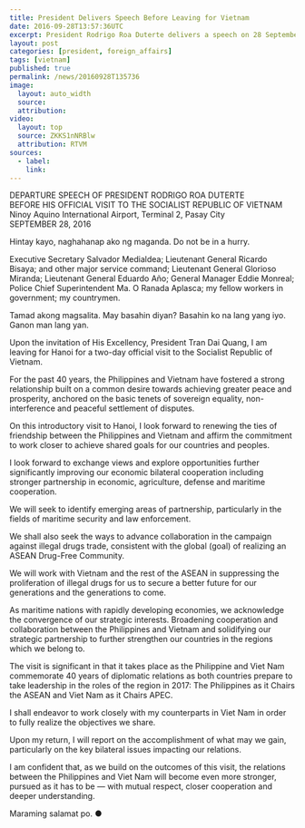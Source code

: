 ```yaml
---
title: President Delivers Speech Before Leaving for Vietnam
date: 2016-09-28T13:57:36UTC
excerpt: President Rodrigo Roa Duterte delivers a speech on 28 September 2016 at Ninoy Aquino International Airport, Terminal 2, Pasay City, before leaving for the Socialist Republic of Vietnam.
layout: post
categories: [president, foreign_affairs]
tags: [vietnam]
published: true
permalink: /news/20160928T135736
image:
  layout: auto_width
  source: 
  attribution: 
video:
  layout: top
  source: ZKKS1nNRBlw
  attribution: RTVM
sources:
  - label:
    link:
---
```


DEPARTURE SPEECH OF PRESIDENT RODRIGO ROA DUTERTE<br/>
BEFORE HIS OFFICIAL VISIT TO THE SOCIALIST REPUBLIC OF VIETNAM<br/>
Ninoy Aquino International Airport, Terminal 2, Pasay City<br/>
SEPTEMBER 28, 2016<br/>

Hintay kayo, naghahanap ako ng maganda. Do not be in a hurry.

Executive Secretary Salvador Medialdea; Lieutenant General Ricardo Bisaya; and other major service command; Lieutenant General Glorioso Miranda; Lieutenant General Eduardo Año; General Manager Eddie Monreal; Police Chief Superintendent Ma. O Ranada Aplasca; my fellow workers in government; my countrymen. 

Tamad akong magsalita. May basahin diyan? Basahin ko na lang yang iyo. Ganon man lang yan.     

Upon the invitation of His Excellency, President Tran Dai Quang, I am leaving for Hanoi for a two-day official visit to the Socialist Republic of Vietnam.

For the past 40 years, the Philippines and Vietnam have fostered a strong relationship built on a common desire towards achieving greater peace and prosperity, anchored on the basic tenets of sovereign equality, non-interference and peaceful settlement of disputes.

On this introductory visit to Hanoi, I look forward to renewing the ties of friendship between the Philippines and Vietnam and affirm the commitment to work closer to achieve shared goals for our countries and peoples.
 
I look forward to exchange views and explore opportunities further significantly improving our economic bilateral cooperation including stronger partnership in economic, agriculture, defense and maritime cooperation.  

We will seek to identify emerging areas of partnership, particularly in the fields of maritime security and law enforcement. 

We shall also seek the ways to advance collaboration in the campaign against illegal drugs trade, consistent with the global (goal) of realizing an ASEAN Drug-Free Community.  

We will work with Vietnam and the rest of the ASEAN in suppressing the proliferation of illegal drugs for us to secure a better future for our generations and the generations to come.

As maritime nations with rapidly developing economies, we acknowledge the convergence of our strategic interests. Broadening cooperation and collaboration between the Philippines and Vietnam and solidifying our strategic partnership to further strengthen our countries in the regions which we belong to. 

The visit is significant in that it takes place as the Philippine and Viet Nam commemorate 40 years of diplomatic relations as both countries prepare to take leadership in the roles of the region in 2017: The Philippines as it Chairs the ASEAN and Viet Nam as it Chairs APEC. 

I shall endeavor to work closely with my counterparts in Viet Nam in order to fully realize the objectives we share.  

Upon my return, I will report on the accomplishment of what may we gain, particularly on the key bilateral issues impacting our relations.

I am confident that, as we build on the outcomes of this visit, the relations between the Philippines and Viet Nam will become even more stronger, pursued as it has to be — with  mutual respect, closer cooperation and deeper understanding.

Maraming salamat po.
&#x25cf;
